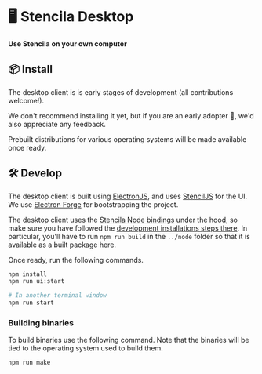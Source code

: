 # 🖥️ Stencila Desktop

**Use Stencila on your own computer**

<!-- TODO: Add screenshot of the application -->

## 📦 Install

The desktop client is is early stages of development (all contributions welcome!).

We don't recommend installing it yet, but if you are an early adopter 💖, we'd also appreciate any feedback.

Prebuilt distributions for various operating systems will be made available once ready.

<!-- TODO: Uncomment once published. You can download standalone binaries for MacOS, Windows or Linux from the [latest release](https://github.com/stencila/stencila/releases/latest). -->

## 🛠️ Develop

The desktop client is built using [ElectronJS](https://www.electronjs.org), and uses
[StencilJS](https://stenciljs.com) for the UI.
We use [Electron Forge](https://stenciljs.com) for bootstrapping the project.

The desktop client uses the [Stencila Node bindings](../node) under the hood, so make sure you have
followed the [development installations steps there](../node#%EF%B8%8F-develop). In particular, you'll have to run `npm run build` in the `../node` folder so that it is available as a built package here.

Once ready, run the following commands.

```sh
npm install
npm run ui:start

# In another terminal window
npm run start
```

### Building binaries

To build binaries use the following command. Note that the binaries will be tied
to the operating system used to build them.

```sh
npm run make
```
